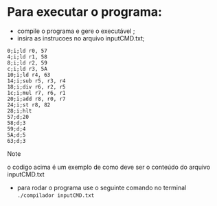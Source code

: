 # Para executar o programa:
- compile o programa e gere o executável ;
- insira as instrucoes no arquivo inputCMD.txt;


```
0;i;ld r0, 57
4;i;ld r1, 58
8;i;ld r2, 59
c;i;ld r3, 5A
10;i;ld r4, 63
14;i;sub r5, r3, r4
18;i;div r6, r2, r5
1c;i;mul r7, r6, r1
20;i;add r8, r0, r7
24;i;st r8, 82
28;i;hlt
57;d;20
58;d;3
59;d;4
5A;d;5
63;d;3
```

>[!NOTE]
   >
   >o codigo acima é um exemplo de como deve ser o conteúdo do arquivo inputCMD.txt
-  para rodar o programa  use o  seguinte comando no terminal 
` ./compilador inputCMD.txt `